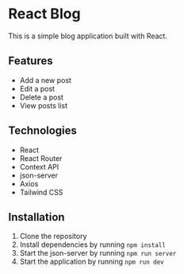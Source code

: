 # React Blog

This is a simple blog application built with React.

## Features

- Add a new post
- Edit a post
- Delete a post
- View posts list

## Technologies

- React
- React Router
- Context API
- json-server
- Axios
- Tailwind CSS

## Installation

1. Clone the repository
2. Install dependencies by running `npm install`
3. Start the json-server by running `npm run server`
4. Start the application by running `npm run dev`
